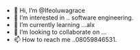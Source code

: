 - 👋 Hi, I’m @Ifeoluwagrace
- 👀 I’m interested in .. software engineering.
- 🌱 I’m currently learning ...alx
- 💞️ I’m looking to collaborate on ...
- 📫 How to reach me ..08059846531.

<!---
Ifeoluwagrace/Ifeoluwagrace is a ✨ special ✨ repository because its `README.md` (this file) appears on your GitHub profile.
You can click the Preview link to take a look at your changes.
--->
